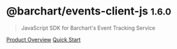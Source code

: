 # @barchart/events-client-js <small>1.6.0</small>

> JavaScript SDK for Barchart&#x27;s Event Tracking Service

[Product Overview](/content/product_overview)
[Quick Start](/content/quick_start)